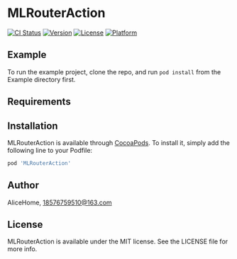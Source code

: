 # MLRouterAction

[![CI Status](https://img.shields.io/travis/AliceHome/MLRouterAction.svg?style=flat)](https://travis-ci.org/AliceHome/MLRouterAction)
[![Version](https://img.shields.io/cocoapods/v/MLRouterAction.svg?style=flat)](https://cocoapods.org/pods/MLRouterAction)
[![License](https://img.shields.io/cocoapods/l/MLRouterAction.svg?style=flat)](https://cocoapods.org/pods/MLRouterAction)
[![Platform](https://img.shields.io/cocoapods/p/MLRouterAction.svg?style=flat)](https://cocoapods.org/pods/MLRouterAction)

## Example

To run the example project, clone the repo, and run `pod install` from the Example directory first.

## Requirements

## Installation

MLRouterAction is available through [CocoaPods](https://cocoapods.org). To install
it, simply add the following line to your Podfile:

```ruby
pod 'MLRouterAction'
```

## Author

AliceHome, 18576759510@163.com

## License

MLRouterAction is available under the MIT license. See the LICENSE file for more info.
